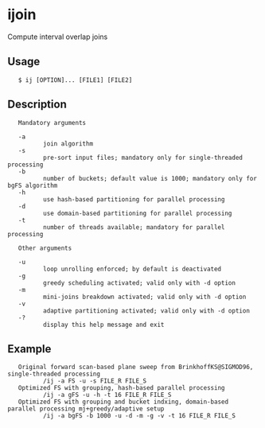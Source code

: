 # ijoin
Compute interval overlap joins

## Usage
       $ ij [OPTION]... [FILE1] [FILE2]

## Description
       Mandatory arguments

       -a
              join algorithm
       -s
              pre-sort input files; mandatory only for single-threaded processing
       -b
              number of buckets; default value is 1000; mandatory only for bgFS algorithm
       -h
              use hash-based partitioning for parallel processing
       -d
              use domain-based partitioning for parallel processing
       -t
              number of threads available; mandatory for parallel processing

       Other arguments

       -u
              loop unrolling enforced; by default is deactivated
       -g
              greedy scheduling activated; valid only with -d option
       -m
              mini-joins breakdown activated; valid only with -d option
       -v
              adaptive partitioning activated; valid only with -d option
       -?
              display this help message and exit

## Example
       Original forward scan-based plane sweep from BrinkhoffKS@SIGMOD96, single-threaded processing
              /ij -a FS -u -s FILE_R FILE_S
       Optimized FS with grouping, hash-based parallel processing
              /ij -a gFS -u -h -t 16 FILE_R FILE_S
       Optimized FS with grouping and bucket indxing, domain-based parallel processing mj+greedy/adaptive setup
              /ij -a bgFS -b 1000 -u -d -m -g -v -t 16 FILE_R FILE_S
